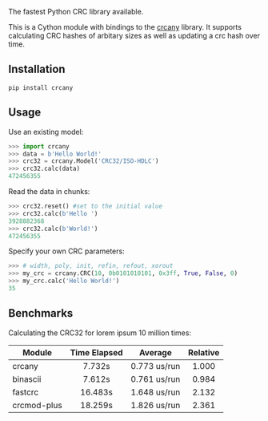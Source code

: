 The fastest Python CRC library available.

This is a Cython module with bindings to the [crcany](https://github.com/madler/crcany) library. It supports calculating CRC hashes of arbitary sizes as well as updating a crc hash over time.

## Installation

`pip install crcany`

## Usage

Use an existing model:

```python
>>> import crcany
>>> data = b'Hello World!'
>>> crc32 = crcany.Model('CRC32/ISO-HDLC')
>>> crc32.calc(data)
472456355
```

Read the data in chunks:

```python
>>> crc32.reset() #set to the initial value
>>> crc32.calc(b'Hello ')
3928882368
>>> crc32.calc(b'World!')
472456355
```

Specify your own CRC parameters:

```python
>>> # width, poly, init, refin, refout, xorout
>>> my_crc = crcany.CRC(10, 0b0101010101, 0x3ff, True, False, 0)
>>> my_crc.calc('Hello World!')
35
```

## Benchmarks

Calculating the CRC32 for lorem ipsum 10 million times:

| Module | Time Elapsed | Average | Relative |
|---|:-:|:-:|:-:|
| crcany | 7.732s | 0.773 us/run | 1.000 |
| binascii | 7.612s | 0.761 us/run | 0.984 |
| fastcrc | 16.483s | 1.648 us/run | 2.132 |
| crcmod-plus | 18.259s | 1.826 us/run | 2.361 |
